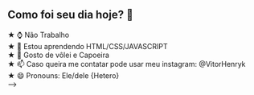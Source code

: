 ## Como foi seu dia hoje? 🌟

★ ⌚ Não Trabalho <br>
★ 📝 Estou aprendendo HTML/CSS/JAVASCRIPT <br>
★ 🏐 Gosto de vôlei e Capoeira <br>
★ 📫 Caso queira me contatar pode usar meu instagram: @VitorHenryk <br>
★ 😄 Pronouns: Ele/dele {Hetero} <br>
-->

<img src="https://img.freepik.com/fotos-premium/um-gato-olhando-as-estrelas-no-ceu_256339-5084.jpg" alt="">
